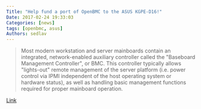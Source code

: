 ```yaml
---
Title: "Help fund a port of OpenBMC to the ASUS KGPE-D16!"
Date: 2017-02-24 19:33:03
Categories: [news]
tags: [openbmc, asus]
Authors: sedlav
---
```


 > Most modern workstation and server mainboards contain an integrated, network-enabled auxiliary controller called the "Baseboard Management Controller", or BMC. This controller typically allows "lights-out" remote management of the server platform (i.e. power control via IPMI independent of the host operating system or hardware status), as well as handling basic management functions required for proper mainboard operation.

[Link](https://www.raptorengineering.com/coreboot/kgpe-d16-bmc-port-offer.php)
